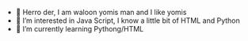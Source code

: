 - 👋 Herro der, I am waloon yomis man and I like yomis
- 👀 I’m interested in Java Script, I know a little bit of HTML and Python
- 🌱 I’m currently learning Pythong/HTML
